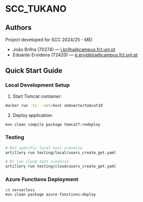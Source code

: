 # SCC_TUKANO

## Authors
Project developed for SCC 2024/25 - MEI

- João Brilha (70274) — j.brilha@campus.fct.unl.pt
- Eduardo Ervideira (72420) — e.ervideira@campus.fct.unl.pt

## Quick Start Guide

### Local Development Setup

1. Start Tomcat container:
```bash
docker run -ti --net=host smduarte/tomcat10
```

2. Deploy application:
```bash
mvn clean compile package tomcat7:redeploy
```

### Testing

```bash
# Run specific local test scenario
artillery run testing/local/users_create_get.yaml

# Or run cloud test scenario
artillery run testing/cloud/users_create_get.yaml
```


### Azure Functions Deployment

```bash
cd serverless
mvn clean package azure-functions:deploy
```
